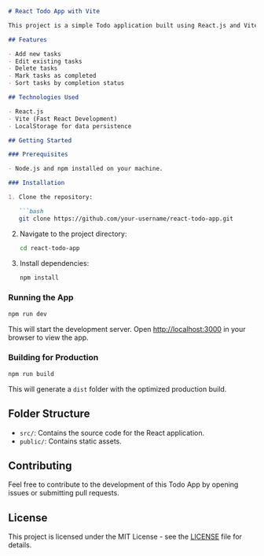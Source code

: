 
```markdown
# React Todo App with Vite

This project is a simple Todo application built using React.js and Vite. It allows users to add, edit, delete, and mark tasks as completed. Tasks can also be sorted based on completion status.

## Features

- Add new tasks
- Edit existing tasks
- Delete tasks
- Mark tasks as completed
- Sort tasks by completion status

## Technologies Used

- React.js
- Vite (Fast React Development)
- LocalStorage for data persistence

## Getting Started

### Prerequisites

- Node.js and npm installed on your machine.

### Installation

1. Clone the repository:

   ```bash
   git clone https://github.com/your-username/react-todo-app.git
   ```

2. Navigate to the project directory:

   ```bash
   cd react-todo-app
   ```

3. Install dependencies:

   ```bash
   npm install
   ```

### Running the App

```bash
npm run dev
```

This will start the development server. Open [http://localhost:3000](http://localhost:3000) in your browser to view the app.

### Building for Production

```bash
npm run build
```

This will generate a `dist` folder with the optimized production build.

## Folder Structure

- `src/`: Contains the source code for the React application.
- `public/`: Contains static assets.

## Contributing

Feel free to contribute to the development of this Todo App by opening issues or submitting pull requests.

## License

This project is licensed under the MIT License - see the [LICENSE](LICENSE) file for details.

```
